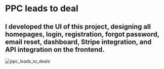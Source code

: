 # PPC leads to deal
## I developed the UI of this project, designing all homepages, login, registration, forgot password, email reset, dashboard, Stripe integration, and API integration on the frontend. 
![ppc_leads_to_deals](https://github.com/user-attachments/assets/d58590e9-a490-4e1c-b99b-121e9755a96b)

